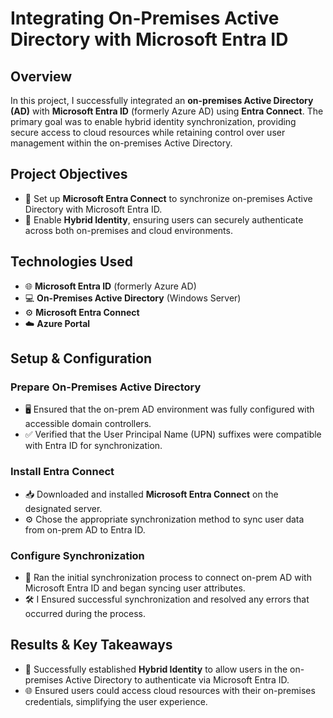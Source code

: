 # Integrating On-Premises Active Directory with Microsoft Entra ID

## Overview
In this project, I successfully integrated an **on-premises Active Directory (AD)** with **Microsoft Entra ID** (formerly Azure AD) using **Entra Connect**. The primary goal was to enable hybrid identity synchronization, providing secure access to cloud resources while retaining control over user management within the on-premises Active Directory.

## Project Objectives
- 🔄 Set up **Microsoft Entra Connect** to synchronize on-premises Active Directory with Microsoft Entra ID.
- 🔐 Enable **Hybrid Identity**, ensuring users can securely authenticate across both on-premises and cloud environments.

## Technologies Used
- 🌐 **Microsoft Entra ID** (formerly Azure AD)
- 💻 **On-Premises Active Directory** (Windows Server)
- ⚙️ **Microsoft Entra Connect**
- ☁️ **Azure Portal**

## Setup & Configuration

### Prepare On-Premises Active Directory
- 🖥️ Ensured that the on-prem AD environment was fully configured with accessible domain controllers.
- ✅ Verified that the User Principal Name (UPN) suffixes were compatible with Entra ID for synchronization.

### Install Entra Connect
- 📥 Downloaded and installed **Microsoft Entra Connect** on the designated server.
- ⚙️ Chose the appropriate synchronization method to sync user data from on-prem AD to Entra ID.

### Configure Synchronization
- 🔄 Ran the initial synchronization process to connect on-prem AD with Microsoft Entra ID and began syncing user attributes.
- 🛠️ I Ensured successful synchronization and resolved any errors that occurred during the process.

## Results & Key Takeaways
- 🔑 Successfully established **Hybrid Identity** to allow users in the on-premises Active Directory to authenticate via Microsoft Entra ID.
- 🌐 Ensured users could access cloud resources with their on-premises credentials, simplifying the user experience.

